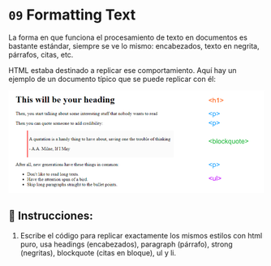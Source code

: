 # `09` Formatting Text

La forma en que funciona el procesamiento de texto en documentos es bastante estándar, siempre se ve lo mismo: encabezados, texto en negrita, párrafos, citas, etc.

HTML estaba destinado a replicar ese comportamiento. Aquí hay un ejemplo de un documento típico que se puede replicar con él:

![HTML preview](../../.learn/assets/09-formating-text.png?raw=true)

## 📝 Instrucciones:

1. Escribe el código para replicar exactamente los mismos estilos con html puro, usa headings (encabezados), paragraph (párrafo), strong (negritas), blockquote (citas en bloque), ul y li.


